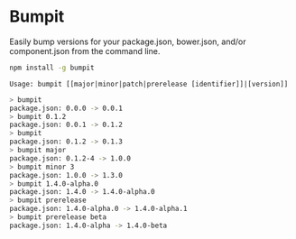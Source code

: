 # Bumpit

Easily bump versions for your package.json, bower.json, and/or component.json
from the command line.

```bash
npm install -g bumpit
```

```
Usage: bumpit [[major|minor|patch|prerelease [identifier]]|[version]]
```

```bash
> bumpit
package.json: 0.0.0 -> 0.0.1
> bumpit 0.1.2
package.json: 0.0.1 -> 0.1.2
> bumpit
package.json: 0.1.2 -> 0.1.3
> bumpit major
package.json: 0.1.2-4 -> 1.0.0
> bumpit minor 3
package.json: 1.0.0 -> 1.3.0
> bumpit 1.4.0-alpha.0
package.json: 1.4.0 -> 1.4.0-alpha.0
> bumpit prerelease
package.json: 1.4.0-alpha.0 -> 1.4.0-alpha.1
> bumpit prerelease beta
package.json: 1.4.0-alpha -> 1.4.0-beta
```
